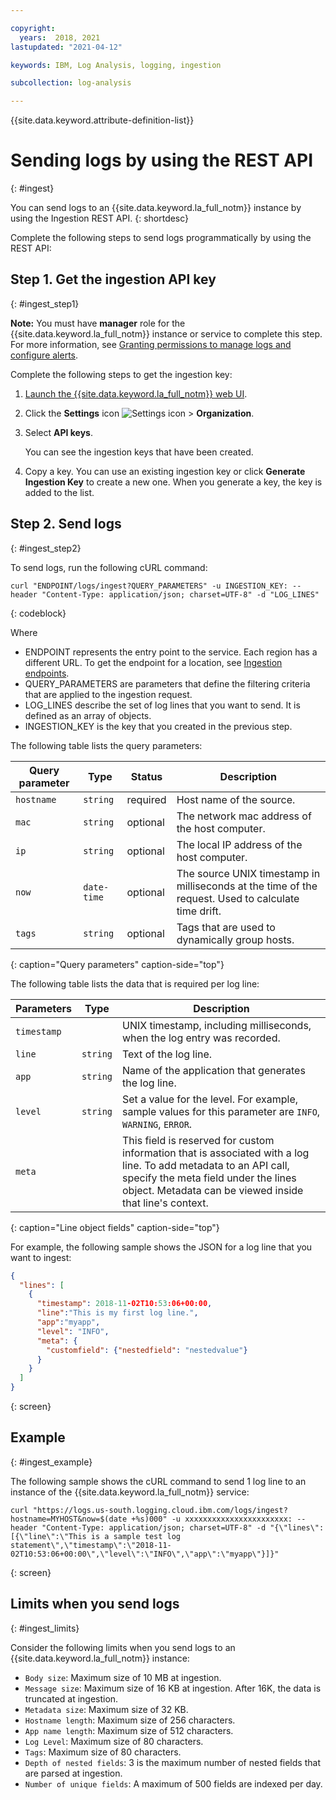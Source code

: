 ```yaml
---

copyright:
  years:  2018, 2021
lastupdated: "2021-04-12"

keywords: IBM, Log Analysis, logging, ingestion 

subcollection: log-analysis

---
```


{{site.data.keyword.attribute-definition-list}}

 
# Sending logs by using the REST API
{: #ingest}

You can send logs to an {{site.data.keyword.la_full_notm}} instance by using the Ingestion REST API. 
{: shortdesc}

Complete the following steps to send logs programmatically by using the REST API:

## Step 1. Get the ingestion API key 
{: #ingest_step1}

**Note:** You must have **manager** role for the {{site.data.keyword.la_full_notm}} instance or service to complete this step. For more information, see [Granting permissions to manage logs and configure alerts](/docs/log-analysis?topic=log-analysis-work_iam#admin_user_logdna).

Complete the following steps to get the ingestion key:
    
1. [Launch the {{site.data.keyword.la_full_notm}} web UI](/docs/log-analysis?topic=log-analysis-view_logs#view_logs_step2).

2. Click the **Settings** icon ![Settings icon](../images/admin.png) &gt; **Organization**. 

3. Select **API keys**.

    You can see the ingestion keys that have been created. 

4. Copy a key. You can use an existing ingestion key or click **Generate Ingestion Key** to create a new one. When you generate a key, the key is added to the list. 


## Step 2. Send logs
{: #ingest_step2}

To send logs, run the following cURL command:

```text
curl "ENDPOINT/logs/ingest?QUERY_PARAMETERS" -u INGESTION_KEY: --header "Content-Type: application/json; charset=UTF-8" -d "LOG_LINES"
```
{: codeblock}

Where 

* ENDPOINT represents the entry point to the service. Each region has a different URL. To get the endpoint for a location, see [Ingestion endpoints](/docs/log-analysis?topic=log-analysis-endpoints#endpoints_ingestion).
* QUERY_PARAMETERS are parameters that define the filtering criteria that are applied to the ingestion request.
* LOG_LINES describe the set of log lines that you want to send. It is defined as an array of objects.
* INGESTION_KEY is the key that you created in the previous step.


The following table lists the query parameters:

| Query parameter | Type       | Status     | Description |
|-----------------|------------|------------|-------------|
| `hostname`      | `string`     | required   | Host name of the source. |
| `mac`           | `string`     | optional   | The network mac address of the host computer.    |
| `ip`            | `string`     | optional   | The local IP address of the host computer.  | 
| `now`           | `date-time`  | optional   | The source UNIX timestamp in milliseconds at the time of the request. Used to calculate time drift.|
| `tags`          | `string`     | optional   | Tags that are used to dynamically group hosts. |
{: caption="Query parameters" caption-side="top"} 



The following table lists the data that is required per log line:

| Parameters     | Type       | Description                                   |
|----------------|------------|-----------------------------------------------|
| `timestamp`      |            | UNIX timestamp, including milliseconds, when the log entry was recorded.       | 
| `line`           | `string`     | Text of the log line.                                     |
| `app`            | `string`     | Name of the application that generates the log line.  |
| `level`          | `string`     | Set a value for the level. For example, sample values for this parameter are `INFO`, `WARNING`, `ERROR`. |
| `meta`           |            | This field is reserved for custom information that is associated with a log line. To add metadata to an API call, specify the meta field under the lines object. Metadata can be viewed inside that line's context.                      |
{: caption="Line object fields" caption-side="top"} 

For example, the following sample shows the JSON for a log line that you want to ingest:

```json
{ 
  "lines": [ 
    { 
      "timestamp": 2018-11-02T10:53:06+00:00, 
      "line":"This is my first log line.", 
      "app":"myapp",
      "level": "INFO",
      "meta": {
        "customfield": {"nestedfield": "nestedvalue"}
      }
    }
  ] 
}
```
{: screen}


## Example
{: #ingest_example}

The following sample shows the cURL command to send 1 log line to an instance of the {{site.data.keyword.la_full_notm}} service: 

```text
curl "https://logs.us-south.logging.cloud.ibm.com/logs/ingest?hostname=MYHOST&now=$(date +%s)000" -u xxxxxxxxxxxxxxxxxxxxxxx: --header "Content-Type: application/json; charset=UTF-8" -d "{\"lines\":[{\"line\":\"This is a sample test log statement\",\"timestamp\":\"2018-11-02T10:53:06+00:00\",\"level\":\"INFO\",\"app\":\"myapp\"}]}"
```
{: screen}


## Limits when you send logs
{: #ingest_limits}

Consider the following limits when you send logs to an {{site.data.keyword.la_full_notm}} instance:

- `Body size`: Maximum size of 10 MB at ingestion.
- `Message size`: Maximum size of 16 KB at ingestion. After 16K, the data is truncated at ingestion.
- `Metadata size`: Maximum size of 32 KB.
- `Hostname length`: Maximum size of 256 characters.
- `App name length`: Maximum size of 512 characters.
- `Log Level`: Maximum size of 80 characters.
- `Tags`: Maximum size of 80 characters.
- `Depth of nested fields`: 3 is the maximum number of nested fields that are parsed at ingestion.
- `Number of unique fields`: A maximum of 500 fields are indexed per day. 

